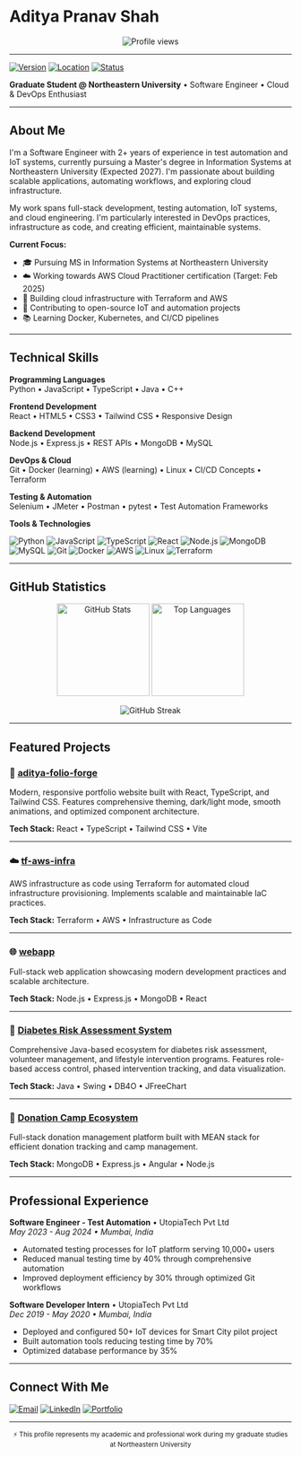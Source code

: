 # Aditya Pranav Shah

<p align="center">
  <img src="https://komarev.com/ghpvc/?username=AdityaShah2811&color=blueviolet&style=flat-square&label=Profile+Views" alt="Profile views" />
</p>

---

[![Version](https://img.shields.io/badge/version-2025.10.16-blue.svg?style=flat-square)](https://github.com/AdityaShah2811)
[![Location](https://img.shields.io/badge/location-Boston%2C%20MA-informational.svg?style=flat-square)](https://github.com/AdityaShah2811)
[![Status](https://img.shields.io/badge/status-actively%20learning-success.svg?style=flat-square)](https://github.com/AdityaShah2811)

**Graduate Student @ Northeastern University** • Software Engineer • Cloud & DevOps Enthusiast

---

## About Me

I'm a Software Engineer with 2+ years of experience in test automation and IoT systems, currently pursuing a Master's degree in Information Systems at Northeastern University (Expected 2027). I'm passionate about building scalable applications, automating workflows, and exploring cloud infrastructure.

My work spans full-stack development, testing automation, IoT systems, and cloud engineering. I'm particularly interested in DevOps practices, infrastructure as code, and creating efficient, maintainable systems.

**Current Focus:**
- 🎓 Pursuing MS in Information Systems at Northeastern University
- ☁️ Working towards AWS Cloud Practitioner certification (Target: Feb 2025)
- 🔧 Building cloud infrastructure with Terraform and AWS
- 🤝 Contributing to open-source IoT and automation projects
- 📚 Learning Docker, Kubernetes, and CI/CD pipelines

---

## Technical Skills

**Programming Languages**  
Python • JavaScript • TypeScript • Java • C++

**Frontend Development**  
React • HTML5 • CSS3 • Tailwind CSS • Responsive Design

**Backend Development**  
Node.js • Express.js • REST APIs • MongoDB • MySQL

**DevOps & Cloud**  
Git • Docker (learning) • AWS (learning) • Linux • CI/CD Concepts • Terraform

**Testing & Automation**  
Selenium • JMeter • Postman • pytest • Test Automation Frameworks

**Tools & Technologies**

![Python](https://img.shields.io/badge/-Python-3776AB?style=flat-square&logo=python&logoColor=white)
![JavaScript](https://img.shields.io/badge/-JavaScript-F7DF1E?style=flat-square&logo=javascript&logoColor=black)
![TypeScript](https://img.shields.io/badge/-TypeScript-3178C6?style=flat-square&logo=typescript&logoColor=white)
![React](https://img.shields.io/badge/-React-61DAFB?style=flat-square&logo=react&logoColor=black)
![Node.js](https://img.shields.io/badge/-Node.js-339933?style=flat-square&logo=node.js&logoColor=white)
![MongoDB](https://img.shields.io/badge/-MongoDB-47A248?style=flat-square&logo=mongodb&logoColor=white)
![MySQL](https://img.shields.io/badge/-MySQL-4479A1?style=flat-square&logo=mysql&logoColor=white)
![Git](https://img.shields.io/badge/-Git-F05032?style=flat-square&logo=git&logoColor=white)
![Docker](https://img.shields.io/badge/-Docker-2496ED?style=flat-square&logo=docker&logoColor=white)
![AWS](https://img.shields.io/badge/-AWS-232F3E?style=flat-square&logo=amazon-aws&logoColor=white)
![Linux](https://img.shields.io/badge/-Linux-FCC624?style=flat-square&logo=linux&logoColor=black)
![Terraform](https://img.shields.io/badge/-Terraform-7B42BC?style=flat-square&logo=terraform&logoColor=white)

---

## GitHub Statistics

<p align="center">
  <img src="https://github-readme-stats.vercel.app/api?username=AdityaShah2811&show_icons=true&theme=tokyonight&hide_border=true&count_private=true" alt="GitHub Stats" height="165">
  <img src="https://github-readme-stats.vercel.app/api/top-langs/?username=AdityaShah2811&layout=compact&theme=tokyonight&hide_border=true" alt="Top Languages" height="165">
</p>

<p align="center">
  <img src="https://github-readme-streak-stats.herokuapp.com/?user=AdityaShah2811&theme=tokyonight&hide_border=true" alt="GitHub Streak" />
</p>

---

## Featured Projects

### 🎨 [aditya-folio-forge](https://github.com/AdityaShah2811/aditya-folio-forge)
Modern, responsive portfolio website built with React, TypeScript, and Tailwind CSS. Features comprehensive theming, dark/light mode, smooth animations, and optimized component architecture.

**Tech Stack:** React • TypeScript • Tailwind CSS • Vite

---

### ☁️ [tf-aws-infra](https://github.com/AdityaShah2811/tf-aws-infra)
AWS infrastructure as code using Terraform for automated cloud infrastructure provisioning. Implements scalable and maintainable IaC practices.

**Tech Stack:** Terraform • AWS • Infrastructure as Code

---

### 🌐 [webapp](https://github.com/AdityaShah2811/webapp)
Full-stack web application showcasing modern development practices and scalable architecture.

**Tech Stack:** Node.js • Express.js • MongoDB • React

---

### 🏥 [Diabetes Risk Assessment System](https://github.com/AdityaShah2811/INFO5100_Final_Project_Team_25)
Comprehensive Java-based ecosystem for diabetes risk assessment, volunteer management, and lifestyle intervention programs. Features role-based access control, phased intervention tracking, and data visualization.

**Tech Stack:** Java • Swing • DB4O • JFreeChart

---

### 🎁 [Donation Camp Ecosystem](https://github.com/AdityaShah2811/Donation_Camp_Ecosystem)
Full-stack donation management platform built with MEAN stack for efficient donation tracking and camp management.

**Tech Stack:** MongoDB • Express.js • Angular • Node.js

---

## Professional Experience

**Software Engineer - Test Automation** • UtopiaTech Pvt Ltd  
*May 2023 - Aug 2024 • Mumbai, India*
- Automated testing processes for IoT platform serving 10,000+ users
- Reduced manual testing time by 40% through comprehensive automation
- Improved deployment efficiency by 30% through optimized Git workflows

**Software Developer Intern** • UtopiaTech Pvt Ltd  
*Dec 2019 - May 2020 • Mumbai, India*
- Deployed and configured 50+ IoT devices for Smart City pilot project
- Built automation tools reducing testing time by 70%
- Optimized database performance by 35%

---

## Connect With Me

[![Email](https://img.shields.io/badge/Email-shah.aditya%40northeastern.edu-red?style=flat-square&logo=gmail&logoColor=white)](mailto:shah.aditya@northeastern.edu)
[![LinkedIn](https://img.shields.io/badge/LinkedIn-justaditya1-0077B5?style=flat-square&logo=linkedin&logoColor=white)](https://linkedin.com/in/justaditya1)
[![Portfolio](https://img.shields.io/badge/Portfolio-Visit-orange?style=flat-square&logo=google-chrome&logoColor=white)](#)

---

<p align="center">
  <sub>⚡ This profile represents my academic and professional work during my graduate studies at Northeastern University</sub>
</p>
